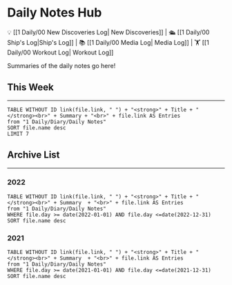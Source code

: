 # Daily Notes Hub

💡 [[1 Daily/00 New Discoveries Log| New Discoveries]] | 🛳️ [[1 Daily/00 Ship's Log|Ship's Log]] | 📚 [[1 Daily/00 Media Log| Media Log]] | 🏋️ [[1 Daily/00 Workout Log| Workout Log]]

Summaries of the daily notes go here!

## This Week

---

```dataview
TABLE WITHOUT ID link(file.link, " ") + "<strong>" + Title + "</strong><br>" + Summary + "<br>" + file.link AS Entries
from "1 Daily/Diary/Daily Notes"
SORT file.name desc
LIMIT 7
```

## Archive List

---

### 2022

```dataview
TABLE WITHOUT ID link(file.link, " ") + "<strong>" + Title + "</strong><br>" + Summary  + "<br>" + file.link AS Entries
from "1 Daily/Diary/Daily Notes"
WHERE file.day >= date(2022-01-01) AND file.day <=date(2022-12-31)
SORT file.name desc
```

### 2021

```dataview
TABLE WITHOUT ID link(file.link, " ") + "<strong>" + Title + "</strong><br>" + Summary  + "<br>" + file.link AS Entries
from "1 Daily/Diary/Daily Notes"
WHERE file.day >= date(2021-01-01) AND file.day <=date(2021-12-31)
SORT file.name desc
```
